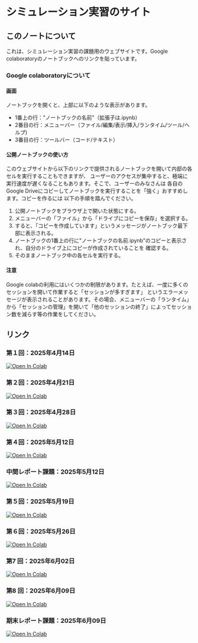 # シミュレーション実習のサイト

## このノートについて

これは、シミュレーション実習の課題用のウェブサイトです。Google colaboratoryのノートブックへのリンクを貼っています。

### Google colaboratoryについて
#### 画面
ノートブックを開くと、上部に以下のような表示があります。
- 1番上の行："ノートブックの名前"（拡張子は.ipynb）
- 2番目の行：メニューバー（ファイル/編集/表示/挿入/ランタイム/ツール/ヘルプ)
- 3番目の行：ツールバー（コード/テキスト）

#### 公開ノートブックの使い方
このウェブサイトから以下のリンクで提供されるノートブックを開いて内部の各セルを実行することもできますが、
ユーザーのアクセスが集中すると、極端に実行速度が遅くなることもあります。そこで、ユーザーのみなさんは
各自のGoogle Driveにコピーしてノートブックを実行することを「強く」おすすめします。コピーを作るには
以下の手順を踏んでください。
1. 公開ノートブックをブラウザ上で開いた状態にする。
2. メニューバーの「ファイル」から「ドライブにコピーを保存」を選択する。
3. すると、「コピーを作成しています」というメッセージがノートブック最下部に表示される。
4. ノートブックの1番上の行に"ノートブックの名前.ipynb"のコピーと表示され、自分のドライブ上にコピーが作成されていることを
確認する。
5. そのままノートブック中の各セルを実行する。

#### 注意
Google colabの利用にはいくつかの制限があります。たとえば、一度に多くのセッションを開いて作業すると「セッションが多すぎます」
というエラーメッセージが表示されることがあります。その場合、メニューバーの「ランタイム」から「セッションの管理」を開いて「他のセッションの終了」によってセッション数を減らす等の作業をしてください。


## リンク
### 第１回：2025年4月14日
[![Open In Colab](https://colab.research.google.com/assets/colab-badge.svg)](https://colab.research.google.com/drive/1hl4ovUVwZoD3oDMU95UYzeS4hr7Gm5Sw?usp=sharing)

### 第２回：2025年4月21日
[![Open In Colab](https://colab.research.google.com/assets/colab-badge.svg)](https://colab.research.google.com/drive/1QNavOGD8r3VQqhcZ-yBFZb6_JNpK0pCs?usp=drive_link)

### 第３回：2025年4月28日
[![Open In Colab](https://colab.research.google.com/assets/colab-badge.svg)](https://colab.research.google.com/drive/1W5QAtXk8dZROLT_wyrjsIPLlPJP8IbNB?usp=drive_link)

### 第４回：2025年5月12日
[![Open In Colab](https://colab.research.google.com/assets/colab-badge.svg)](https://colab.research.google.com/drive/1aWoi4olgeacf-xzB0rC7hdpl8-2iQOg7?usp=sharing)

### 中間レポート課題：2025年5月12日
[![Open In Colab](https://colab.research.google.com/assets/colab-badge.svg)](https://colab.research.google.com/drive/1Xu6n3mpx2QC5WSgeXdaJrxmtr08uJOT4?usp=sharing)

### 第５回：2025年5月19日
[![Open In Colab](https://colab.research.google.com/assets/colab-badge.svg)](https://colab.research.google.com/drive/1jBaIF8-sO_BklhIcCegATGc0k-BebQol?usp=sharing)

### 第６回：2025年5月26日
[![Open In Colab](https://colab.research.google.com/assets/colab-badge.svg)](https://colab.research.google.com/drive/1vD7I4OkHBocKUm9YOzpNuRbT4Ylpg4R1?usp=sharing)

### 第7 回：2025年6月02日
[![Open In Colab](https://colab.research.google.com/assets/colab-badge.svg)](https://colab.research.google.com/drive/1y7mUU_z_f6u1mpH9w95FljxbrRGuPjkP?usp=sharing)

### 第8 回：2025年6月09日
[![Open In Colab](https://colab.research.google.com/assets/colab-badge.svg)](https://colab.research.google.com/drive/1fyaY5fz9CQzhHQRhRXAP-KqrxE_iGszN?usp=sharing)

### 期末レポート課題：2025年6月09日
[![Open In Colab](https://colab.research.google.com/assets/colab-badge.svg)](https://colab.research.google.com/drive/1cNQoUbxYbH7tK3BdbgvgC1y9etQNPlJr?usp=sharing)
